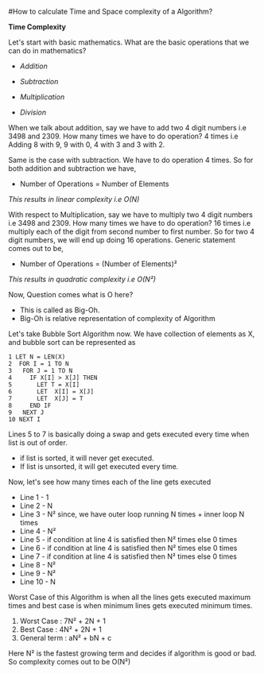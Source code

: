 #How to calculate Time and Space complexity of a Algorithm?

<b>Time Complexity</b>

Let's start with basic mathematics. What are the basic operations that we can do in mathematics?

- _Addition_

- _Subtraction_

- _Multiplication_

- _Division_

	
	
When we talk about addition, say we have to add two 4 digit numbers i.e 3498 and 2309. How many times we have to do operation? 
4 times i.e Adding 8 with 9, 9 with 0, 4 with 3 and 3 with 2.

Same is the case with subtraction. We have to do operation 4 times. 
So for both addition and subtraction we have, 

- Number of Operations = Number of Elements 

_This results in linear complexity i.e O(N)_  


With respect to Multiplication, say we have to multiply two 4 digit numbers i.e 3498 and 2309. How many times we have to do operation? 
16 times i.e multiply each of the digit from second number to first number. So for two 4 digit numbers, we will end up doing 16 operations. 
Generic statement comes out to be,

- Number of Operations = (Number of Elements)²

_This results in quadratic complexity i.e O(N²)_ 


Now, Question comes what is O here?

- This is called as Big-Oh.
- Big-Oh is relative representation of complexity of Algorithm

	
	
Let's take Bubble Sort Algorithm now. We have collection of elements as X, and bubble sort can be represented as

```
1 LET N = LEN(X)
2  FOR I = 1 TO N
3   FOR J = 1 TO N
4     IF X[I] > X[J] THEN
5       LET T = X[I]
6       LET  X[I] = X[J]
7       LET  X[J] = T
8     END IF
9   NEXT J
10 NEXT I
```

Lines 5 to 7 is basically doing a swap and gets executed every time when list is out of order.

- if list is sorted, it will never get executed.
- If list is unsorted, it will get executed every time.

	 
Now, let's see how many times each of the line gets executed

- Line 1 - 1
- Line 2 - N
- Line 3 - N² since, we have outer loop running N times + inner loop N times
- Line 4 - N²
- Line 5 - if condition at line 4 is satisfied then N² times else 0 times 
- Line 6 - if condition at line 4 is satisfied then N² times else 0 times
- Line 7 - if condition at line 4 is satisfied then N² times else 0 times
- Line 8 - N²
- Line 9 - N²
- Line 10 - N

Worst Case of this Algorithm is when all the lines gets executed maximum times and best case is when minimum lines gets executed minimum times.

1. Worst Case : 7N² + 2N + 1
2. Best Case : 4N² + 2N + 1
3. General term : aN² + bN + c

Here N² is the fastest growing term and decides if algorithm is good or bad. So complexity comes out to be O(N²) 